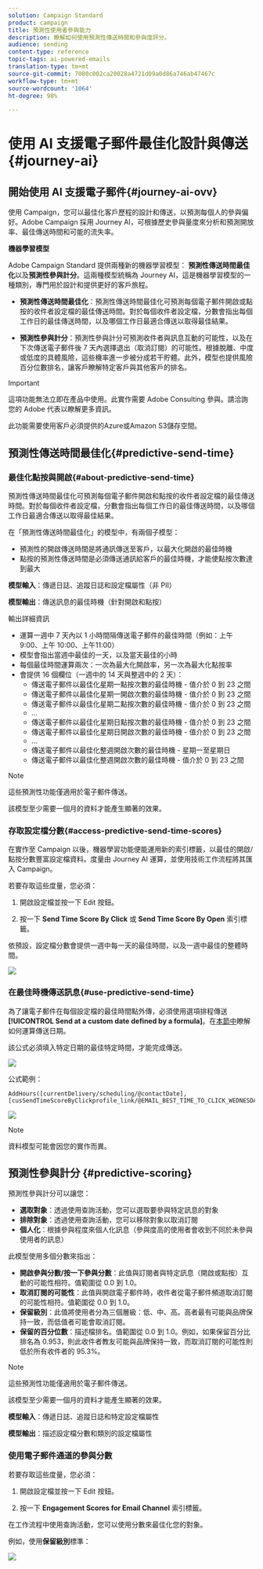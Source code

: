 ```yaml
---
solution: Campaign Standard
product: campaign
title: 預測性使用者參與能力
description: 瞭解如何使用預測性傳送時間和參與度評分。
audience: sending
content-type: reference
topic-tags: ai-powered-emails
translation-type: tm+mt
source-git-commit: 7080c002ca20028a4721d09a0d86a746ab47467c
workflow-type: tm+mt
source-wordcount: '1064'
ht-degree: 98%

---
```



# 使用 AI 支援電子郵件最佳化設計與傳送{#journey-ai}

## 開始使用 AI 支援電子郵件{#journey-ai-ovv}

使用 Campaign，您可以最佳化客戶歷程的設計和傳送，以預測每個人的參與偏好。Adobe Campaign 採用 Journey AI，可根據歷史參與量度來分析和預測開放率、最佳傳送時間和可能的流失率。

**機器學習模型**

Adobe Campaign Standard 提供兩種新的機器學習模型： **預測性傳送時間最佳化**&#x200B;以及&#x200B;**預測性參與計分**。這兩種模型統稱為 Journey AI，這是機器學習模型的一種類別，專門用於設計和提供更好的客戶旅程。

* **預測性傳送時間最佳化**：預測性傳送時間最佳化可預測每個電子郵件開啟或點按的收件者設定檔的最佳傳送時間。對於每個收件者設定檔，分數會指出每個工作日的最佳傳送時間，以及哪個工作日最適合傳送以取得最佳結果。

* **預測性參與計分**：預測性參與計分可預測收件者與訊息互動的可能性，以及在下次傳送電子郵件後 7 天內選擇退出（取消訂閱）的可能性。根據脫離、中度或低度的具體風險，這些機率進一步被分成若干貯體。此外，模型也提供風險百分位數排名，讓客戶瞭解特定客戶與其他客戶的排名。

>[!IMPORTANT]
>這項功能無法立即在產品中使用。此實作需要 Adobe Consulting 參與。請洽詢您的 Adobe 代表以瞭解更多資訊。
>
>此功能需要使用客戶必須提供的Azure或Amazon S3儲存空間。

## 預測性傳送時間最佳化{#predictive-send-time}

### 最佳化點按與開啟{#about-predictive-send-time}

預測性傳送時間最佳化可預測每個電子郵件開啟和點按的收件者設定檔的最佳傳送時間。對於每個收件者設定檔，分數會指出每個工作日的最佳傳送時間，以及哪個工作日最適合傳送以取得最佳結果。

在「預測性傳送時間最佳化」的模型中，有兩個子模型：
* 預測性的開啟傳送時間是將通訊傳送至客戶，以最大化開啟的最佳時機
* 點按的預測性傳送時間是必須傳送通訊給客戶的最佳時機，才能使點按次數達到最大

**模型輸入**：傳遞日誌、追蹤日誌和設定檔屬性（非 PII）

**模型輸出**：傳送訊息的最佳時機（針對開啟和點按）


輸出詳細資訊

* 運算一週中 7 天內以 1 小時間隔傳送電子郵件的最佳時間（例如：上午 9:00、上午 10:00、上午11:00）
* 模型會指出當週中最佳的一天，以及當天最佳的小時
* 每個最佳時間運算兩次：一次為最大化開啟率，另一次為最大化點按率
* 會提供 16 個欄位（一週中的 14 天與整週中的 2 天）：
   * 傳送電子郵件以最佳化星期一點按次數的最佳時機 - 值介於 0 到 23 之間
   * 傳送電子郵件以最佳化星期一開啟次數的最佳時機 - 值介於 0 到 23 之間
   * 傳送電子郵件以最佳化星期二點按次數的最佳時機 - 值介於 0 到 23 之間
   * ...
   * 傳送電子郵件以最佳化星期日點按次數的最佳時機 - 值介於 0 到 23 之間
   * 傳送電子郵件以最佳化星期日開啟次數的最佳時機 - 值介於 0 到 23 之間
   * ...
   * 傳送電子郵件以最佳化整週開啟次數的最佳時機 - 星期一至星期日
   * 傳送電子郵件以最佳化整週開啟次數的最佳時機 - 值介於 0 到 23 之間

>[!NOTE]
>
>這些預測性功能僅適用於電子郵件傳送。
>
>該模型至少需要一個月的資料才能產生顯著的效果。


### 存取設定檔分數{#access-predictive-send-time-scores}

在實作至 Campaign 以後，機器學習功能便能運用新的索引標籤，以最佳的開啟/點按分數豐富設定檔資料。度量由 Journey AI 運算，並使用技術工作流程將其匯入 Campaign。

若要存取這些度量，您必須：

1. 開啟設定檔並按一下 Edit 按鈕。

1. 按一下 **Send Time Score By Click** 或 **Send Time Score By Open** 索引標籤。

依預設，設定檔分數會提供一週中每一天的最佳時間，以及一週中最佳的整體時間。

![](assets/do-not-localize/SendTimeScore.png)

### 在最佳時機傳送訊息{#use-predictive-send-time}

為了讓電子郵件在每個設定檔的最佳時間點外傳，必須使用選項排程傳送 **[!UICONTROL Send at a custom date defined by a formula]**。在[本節中](../../sending/using/computing-the-sending-date.md)瞭解如何運算傳送日期。

該公式必須填入特定日期的最佳特定時間，才能完成傳送。

![](assets/do-not-localize/ComputeSendingDate.png)

公式範例：

```
AddHours([currentDelivery/scheduling/@contactDate], 
[cusSendTimeScoreByClickprofile_link/@EMAIL_BEST_TIME_TO_CLICK_WEDNESDAY])
```

![](assets/do-not-localize/SendingDateFormula.png)

>[!NOTE]
>
>資料模型可能會因您的實作而異。



## 預測性參與計分 {#predictive-scoring}

預測性參與計分可以讓您：

* **選取對象**：透過使用查詢活動，您可以選取要參與特定訊息的對象
* **排除對象**：透過使用查詢活動，您可以移除對象以取消訂閱
* **個人化**：根據參與程度來個人化訊息（參與度高的使用者會收到不同於未參與使用者的訊息）

此模型使用多個分數來指出：

* **開啟參與分數/按一下參與分數**：此值與訂閱者與特定訊息（開啟或點按）互動的可能性相符。值範圍從 0.0 到 1.0。
* **取消訂閱的可能性**：此值與開啟電子郵件時，收件者從電子郵件頻道取消訂閱的可能性相符。值範圍從 0.0 到 1.0。
* **保留級別**：此值將使用者分為三個層級：低、中、高。高者最有可能與品牌保持一致，而低值者可能會取消訂閱。
* **保留的百分位數**：描述檔排名。值範圍從 0.0 到 1.0。例如，如果保留百分比排名為 0.953，則此收件者教友可能與品牌保持一致，而取消訂閱的可能性則低於所有收件者的 95.3%。

>[!NOTE]
>
>這些預測性功能僅適用於電子郵件傳送。
>
>該模型至少需要一個月的資料才能產生顯著的效果。


**模型輸入**：傳遞日誌、追蹤日誌和特定設定檔屬性

**模型輸出**：描述設定檔分數和類別的設定檔屬性


### 使用電子郵件通道的參與分數

若要存取這些度量，您必須：

1. 開啟設定檔並按一下 Edit 按鈕。

1. 按一下 **Engagement Scores for Email Channel** 索引標籤。

在工作流程中使用查詢活動，您可以使用分數來最佳化您的對象。

例如，使用&#x200B;**保留級別**&#x200B;標準：

![](assets/do-not-localize/predictive_score_query.png)
























